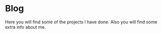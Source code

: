# Blog
Here you will find some of the projects I have done. Also you will find some extra info about me.
